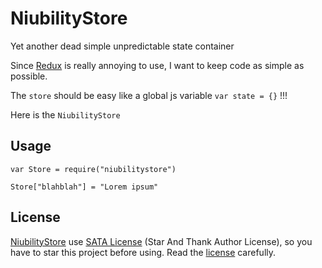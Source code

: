 # NiubilityStore
Yet another dead simple unpredictable state container



Since [Redux](https://redux.js.org) is really annoying to use, I want to keep code as simple as possible.

The `store` should be easy like a global js variable `var state = {}` !!!

Here is the `NiubilityStore`



## Usage



```
var Store = require("niubilitystore")

Store["blahblah"] = "Lorem ipsum"
```



## License



[NiubilityStore](https://github.com/iShawnWang/NiubilityStore) use [SATA License](https://github.com/zTrix/sata-license) (Star And Thank Author License), so you have to star this project before using. Read the [license](https://github.com/zTrix/sata-license) carefully.